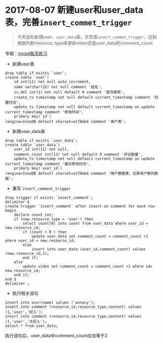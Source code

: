 # 2017-08-07 新建user和user_data表，完善`insert_commet_trigger`
> 今天目标新建user、`user_data`表，并完善`insert_commet_trigger`，达到根据判断resource_type来更新video还是user_data的comment_count

专辑：[mysql每天练习](/?p=/doc/mysql/mysql_daily.md)
- 新建user表
```mysql
drop table if exists `user`;
create table `user`(
    id int(11) not null auto_increment,
    name varchar(32) not null comment '姓名',
    is_del int(1) not null default 0 comment '是否删除',
    create_ts timestamp not null default current_timestamp comment '创建时间',
    update_ts timestamp not null default current_timestamp on update current_timestamp comment '修改时间',
    primary key(`id`)
)engine=InnoDB default charset=utf8mb4 comment '用户表';
```

- 新建user_data表
```mysql
drop table if exists `user_data`;
create table `user_data`(
    user_id int(11) not null,
    comment_count int(11) not null default 0 comment '评论数量',
    update_ts timestamp not null default current_timestamp on update current_timestamp comment '最后修改时间',
    primary key(`user_id`)
)engine=InnoDB default charset=utf8mb4 comment '用户数据表，记录用户额外数据';
```

- 重写 `insert_comment_trigger`
```mysql
drop trigger if exists `insert_comment`;
delimiter $
create trigger `insert_comment` after insert on comment for each row 
begin
    declare count int;
    if (new.resource_type = 'user') then
        select count(0) into count from user_data where user_id = new.resource_id;
        if (count > 0 ) then
            update user_data set comment_count = comment_count +1  where user_id = new.resource_id;
        else
            insert into user_data (user_id,comment_count) values (new.resource_id,1);
        end if;
    else
        update video set comment_count = comment_count +1 where id= new.resource_id;
    end if; 
end $
delimiter ;
```

- 执行相关语句
```mysql
insert into user(name) values ('wxnacy');
insert into comment (resource_id,resource_type,content) values (1,'user','好人');
insert into comment (resource_id,resource_type,content) values (1,'user','大好人');
select * from user_data;
```
执行语句后，user_data中comment_count应该等于2

